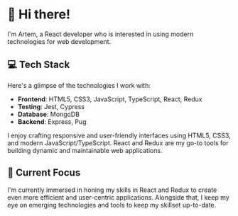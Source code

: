 # 👋 Hi there! 

I'm Artem, a React developer who is interested in using modern technologies for web development.

## 💻 Tech Stack

Here's a glimpse of the technologies I work with:

- **Frontend**: HTML5, CSS3, JavaScript, TypeScript, React, Redux
- **Testing**: Jest, Cypress
- **Database**: MongoDB
- **Backend**: Express, Pug

I enjoy crafting responsive and user-friendly interfaces using HTML5, CSS3, and modern JavaScript/TypeScript. React and Redux are my go-to tools for building dynamic and maintainable web applications.

## 🚀 Current Focus

I'm currently immersed in honing my skills in React and Redux to create even more efficient and user-centric applications. Alongside that, I keep my eye on emerging technologies and tools to keep my skillset up-to-date.

<!--
**shamsievartyom/shamsievartyom** is a ✨ _special_ ✨ repository because its `README.md` (this file) appears on your GitHub profile.

Here are some ideas to get you started:

- 🔭 I’m currently working on ...
- 🌱 I’m currently learning ...
- 👯 I’m looking to collaborate on ...
- 🤔 I’m looking for help with ...
- 💬 Ask me about ...
- 📫 How to reach me: ...
- 😄 Pronouns: ...
- ⚡ Fun fact: ...
-->
